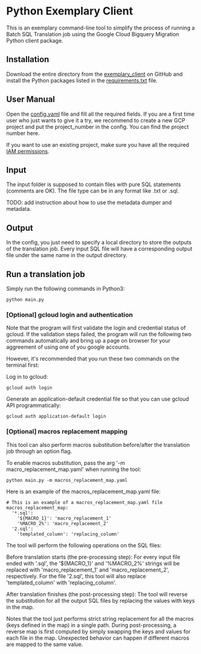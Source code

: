 # Python Exemplary Client

This is an exemplary command-line tool to simplify the process of running a
Batch SQL Translation job using the Google Cloud Bigquery Migration Python
client package.

## Installation

Download the entire directory from the [exemplary_client](https://github.com/xiashang0624/dwh-migration-tools/tree/python-client/exemplary_client) on GitHub and
install the Python packages listed in the [requirements.txt](https://github.com/xiashang0624/dwh-migration-tools/tree/python-client/exemplary_client/requirements.txt) file.

## User Manual

Open the [config.yaml](https://github.com/xiashang0624/dwh-migration-tools/tree/python-client/exemplary_client/config.yaml) file and fill all the required fields. If you are a first
time user who just wants to give it a try, we recommend to create a new GCP
project and put the project_number in the config. You can find the project
number here.

If you want to use an existing project, make sure you have all the required [IAM
permissions](https://cloud.google.com/bigquery/docs/batch-sql-translator#required_permissions).

## Input

The input folder is supposed to contain files with pure SQL statements (comments
are OK). The file type can be in any format like .txt or .sql.

TODO: add instruction about how to use the metadata dumper and metadata.

## Output

In the config, you just need to specify a local directory to store the outputs
of the translation job. Every input SQL file will have a corresponding output
file under the same name in the output directory.

## Run a translation job

Simply run the following commands in Python3:

```
python main.py
```

### [Optional] gcloud login and authentication

Note that the program will first validate the login and credential status of
gcloud. If the validation steps failed, the program will run the following two
commands automatically and bring up a page on browser for your aggreement of
using one of you google accounts.

However, it's recommended that you run these two commands on the terminal first:

Log in to gcloud:

```
gcloud auth login
```

Generate an application-default credential file so that you can use gcloud API
programmatically:

```
gcloud auth application-default login
```

### [Optional] macros replacement mapping

This tool can also perform macros substitution before/after the translation job
through an option flag.

To enable macros substitution, pass the arg '-m macro_replacement_map.yaml' when
running the tool:

```
python main.py -m macros_replacement_map.yaml
```

Here is an example of the macros_replacement_map.yaml file:

```
# This is an example of a macros_replacement_map.yaml file
macros_replacement_map:
  '*.sql':
    '${MACRO_1}': 'macro_replacement_1'
    '%MACRO_2%': 'macro_replacement_2'
  '2.sql':
    'templated_column': 'replacing_column'
```

The tool will perform the following operations on the SQL files:

Before translation starts (the pre-processing step): For every input file ended
with '.sql', the '${MACRO_1}' and '%MACRO_2%' strings will be replaced with
'macro_replacement_1' and 'macro_replacement_2', respectively. For the file
'2.sql', this tool will also replace 'templated_column' with 'replacing_column'.

After translation finishes (the post-processing step): The tool will reverse the
substitution for all the output SQL files by replacing the values with keys in
the map.

Notes that the tool just performs strict string replacement for all the macros
(keys defined in the map) in a single path. During post-processing, a reverse
map is first computed by simply swapping the keys and values for each file in
the map. Unexpected behavior can happen if different macros are mapped to the
same value.